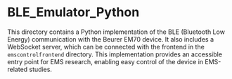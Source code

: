 # BLE_Emulator_Python

This directory contains a Python implementation of the BLE (Bluetooth Low Energy) communication with the Beurer EM70 device. It also includes a WebSocket server, which can be connected with the frontend in the `emscontrolfrontend` directory. This implementation provides an accessible entry point for EMS research, enabling easy control of the device in EMS-related studies.
